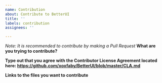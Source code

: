 ```yaml
---
name: Contribution
about: Contribute to BetterUI
title: ''
labels: contribution
assignees: ''

---
```


*Note: It is recommended to contribute by making a Pull Request*
**What are you trying to contribute?**

**Type out that you agree with the Contributor License Agreement located here: https://github.com/xoxfaby/BetterUI/blob/master/CLA.md**

**Links to the files you want to contribute**
